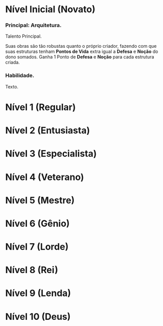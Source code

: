 # Nível Inicial (Novato)

### Principal: Arquitetura.

Talento Principal.

Suas obras são tão robustas quanto o próprio criador, fazendo com que suas estruturas tenham **Pontos de Vida** extra igual a **Defesa** e **Noção** do dono somados. Ganha 1 Ponto de **Defesa** e **Noção** para cada estrutura criada.

### Habilidade.

Texto.

# Nível 1 (Regular)

# Nível 2 (Entusiasta)

# Nível 3 (Especialista)

# Nível 4 (Veterano)

# Nível 5 (Mestre)

# Nível 6 (Gênio)

# Nível 7 (Lorde)

# Nível 8 (Rei)

# Nível 9 (Lenda)

# Nível 10 (Deus)
